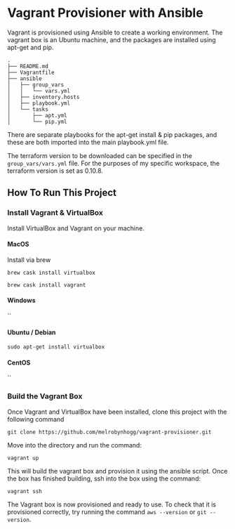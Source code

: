 # Vagrant Provisioner with Ansible

Vagrant is provisioned using Ansible to create a working environment. The vagrant box is an Ubuntu machine, and the packages are installed using apt-get and pip.
```
.
├── README.md
├── Vagrantfile
├── ansible
│   ├── group_vars
│   │   └── vars.yml
│   ├── inventory.hosts
│   ├── playbook.yml
│   └── tasks
│       ├── apt.yml
│       └── pip.yml
```
There are separate playbooks for the apt-get install & pip packages, and these are both imported into the main playbook.yml file.

The terraform version to be downloaded can be specified in the `group_vars/vars.yml` file. For the purposes of my specific workspace, the terraform version is set as 0.10.8.


## How To Run This Project

### Install Vagrant & VirtualBox
Install VirtualBox and Vagrant on your machine.

#### MacOS
Install via brew

`brew cask install virtualbox`

`brew cask install vagrant`

#### Windows

``

#### Ubuntu / Debian

`sudo apt-get install virtualbox`

#### CentOS

``
### Build the Vagrant Box

Once Vagrant and VirtualBox have been installed, clone this project with the following command

`git clone https://github.com/melrobynhogg/vagrant-provisioner.git`


Move into the directory and run the command:

`vagrant up`

This will build the vagrant box and provision it using the ansible script. Once the box has finished building, ssh into the box using the command:

`vagrant ssh`

The Vagrant box is now provisioned and ready to use. To check that it is provisioned correctly, try running the command `aws --version` or `git --version`.
